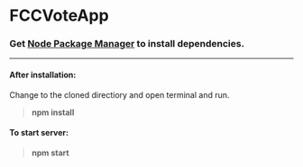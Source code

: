 # FCCVoteApp

### Get [Node Package Manager](https://nodejs.org/en/download/) to install dependencies.

___
#### After installation:
Change to the cloned directiory and open terminal and run.
>__npm install__

#### To start server:
> __npm start__